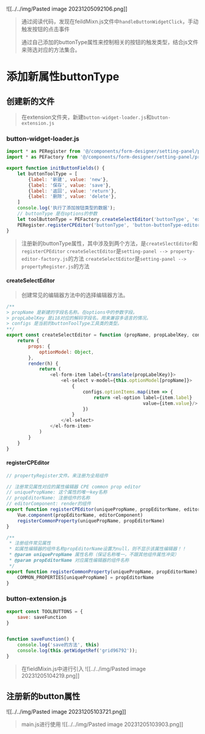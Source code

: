 ![[../../img/Pasted image 20231205092106.png]]

> 通过阅读代码，发现在feildMixn.js文件中`handleButtonWidgetClick`，手动触发按钮的点击事件
> 
> 通过自己添加的buttonType属性来控制相关的按钮的触发类型，结合js文件来筛选对应的方法集合。

# 添加新属性buttonType

## 创建新的文件
>在extension文件夹，新建`button-widget-loader.js`和`button-extension.js`
### button-widget-loader.js
~~~js
import * as PERegister from '@/components/form-designer/setting-panel/propertyRegister'
import * as PEFactory from '@/components/form-designer/setting-panel/property-editor-factory'

export function initButtonFields() {
    let buttonToolType = [
        {label: '新建', value: 'new'},
        {label: '保存', value: 'save'},
        {label: '返回', value: 'return'},
        {label: '删除', value: 'delete'},
    ]
    console.log('执行了添加按钮类型的数据');
    // buttonType 是在options的参数
    let toolButtonType = PEFactory.createSelectEditor('buttonType', 'extension.buttons.toolType', {optionItems: buttonToolType})
    PERegister.registerCPEditor('buttonType', 'button-buttonType-editor', toolButtonType)
}
~~~
>注册新的buttonType属性，其中涉及到两个方法，是`createSlectEditor`和`registerCPEditor`
>`createSelectEditor`是`setting-panel --> property-editor-factory.js`的方法
>`createSelectEditor`是`setting-panel --> propertyRegister.js`的方法

#### createSelectEditor
> 创建常见的编辑器方法中的选择编辑器方法。

~~~js
/**
> propName 是新建的字段名名称。在options中的参数字段。
> propLabelKey 是i18对应的解码字段名，用来兼容多语言的情况。
> configs 是当前的buttonToolType工具类的类型。
**/
export const createSelectEditor = function (propName, propLabelKey, configs) {
    return {
        props: {
            optionModel: Object,
        },
        render(h) {
            return (
                <el-form-item label={translate(propLabelKey)}>
                    <el-select v-model={this.optionModel[propName]}>
                        {
                            configs.optionItems.map(item => {
                                return <el-option label={item.label}
                                                  value={item.value}/>
                            })
                        }
                    </el-select>
                </el-form-item>
            )
        }
    }
}

~~~
#### registerCPEditor
~~~js
// propertyRegister文件。来注册为全局组件

// 注册常见属性对应的属性编辑器 CPE common prop editor
// uniquePropName: 这个属性的唯一key名称
// propEditorName: 注册组件的名称
// editorComponent: render的组件
export function registerCPEditor(uniquePropName, propEditorName, editorComponent) {
    Vue.component(propEditorName, editorComponent)
    registerCommonProperty(uniquePropName, propEditorName)
}

/**
 * 注册组件常见属性
 * 如属性编辑器的组件名称propEditorName设置为null，则不显示该属性编辑器！！
 * @param uniquePropName 属性名称（保证名称唯一，不跟其他组件属性冲突）
 * @param propEditorName 对应属性编辑器的组件名称
 */
export function registerCommonProperty(uniquePropName, propEditorName) {
    COMMON_PROPERTIES[uniquePropName] = propEditorName
}
~~~


### button-extension.js
~~~js
export const TOOLBUTTONS = {
    save: saveFunction
}


function saveFunction() {
    console.log('save的方法', this)
    console.log(this.getWidgetRef('grid96792'));
}
~~~
> 在fieldMixin.js中进行引入
![[../../img/Pasted image 20231205104219.png]]
## 注册新的button属性
![[../../img/Pasted image 20231205103721.png]]
> main.js进行使用
![[../../img/Pasted image 20231205103903.png]]
